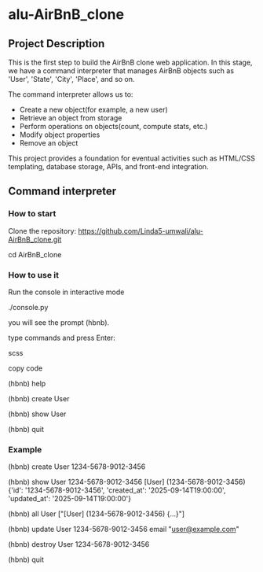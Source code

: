 # alu-AirBnB_clone

## Project Description
This is the first step to build the AirBnB clone web application. 
In this stage, we have a command interpreter that manages AirBnB objects such as 'User', 'State', 'City', 'Place', and so on.

The command interpreter allows us to:
- Create a new object(for example, a new user)
- Retrieve an object from storage
- Perform operations on objects(count, compute stats, etc.)
- Modify object properties
- Remove an  object

This project provides a foundation for eventual activities such as HTML/CSS templating, database storage, APIs, and front-end integration.

## Command interpreter

### How to start
Clone the repository:
https://github.com/Linda5-umwali/alu-AirBnB_clone.git

cd AirBnB_clone

### How to use it
Run the console in interactive mode

   ./console.py
   
   you will see the prompt (hbnb).
   
   type commands and press Enter:

   scss
   
   copy code
   
   (hbnb) help
   
   (hbnb) create User
   
   (hbnb) show User <id>
   
   (hbnb) quit
   
### Example

(hbnb) create User
1234-5678-9012-3456

(hbnb) show User 1234-5678-9012-3456
[User] (1234-5678-9012-3456) {'id': '1234-5678-9012-3456', 'created_at': '2025-09-14T19:00:00', 'updated_at': '2025-09-14T19:00:00'}

(hbnb) all User
["[User] (1234-5678-9012-3456) {...}"]

(hbnb) update User 1234-5678-9012-3456 email "user@example.com"

(hbnb) destroy User 1234-5678-9012-3456

(hbnb) quit

